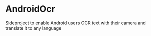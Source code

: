 AndroidOcr
==========

Sideproject to enable Android users OCR text with their camera and translate it to any language
